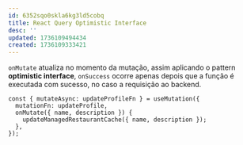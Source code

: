 ```yaml
---
id: 6352sqo0skla6kg3ld5cobq
title: React Query Optimistic Interface
desc: ''
updated: 1736109494434
created: 1736109333421
---
```


`onMutate` atualiza no momento da mutação, assim aplicando o pattern **optimistic interface**, `onSuccess` ocorre apenas depois que a função é executada com sucesso, no caso a requisição ao backend.

```tsx
const { mutateAsync: updateProfileFn } = useMutation({
  mutationFn: updateProfile,
  onMutate({ name, description }) {
    updateManagedRestaurantCache({ name, description });
  },
});
```

